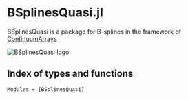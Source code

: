 # BSplinesQuasi.jl

BSplinesQuasi is a package for B-splines in the framework of [ContinuumArrays](https://github.com/JuliaApproximation/ContinuumArrays.jl)

![BSplinesQuasi logo](assets/logo.svg)

## Index of types and functions

```@index
Modules = [BSplinesQuasi]
```
